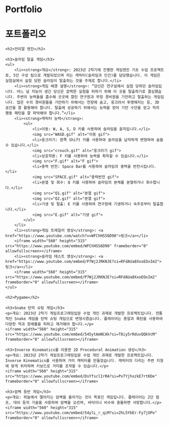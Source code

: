 # Portfolio

<!DOCTYPE html>
<html lang="ko">
<head>
    <meta charset="UTF-8">
    <meta name="viewport" content="width=device-width, initial-scale=1.0">
    <title>포트폴리오</title>
</head>
<body>
    <h1>포트폴리오</h1>

    <h2>언리얼 엔진</h2>

    <h3>슬라임 탈출 게임</h3>
    <ul>
        <li><strong>개요</strong>: 2023년 2학기에 진행한 게임엔진 기초 수업 프로젝트로, 5인 구성 팀으로 개발되었으며 저는 캐릭터(슬라임과 인간)를 담당했습니다. 이 게임은 실험실에서 실험 당한 슬라임이 탈출하는 것을 주제로 합니다.</li>
        <li><strong>게임 배경 설명</strong>: “당신은 연구실에서 실험 당하던 슬라임입니다. 어느 날 지능이 생긴 당신은 끔찍한 실험을 피하기 위해 이 곳을 탈출하기로 결심했습니다. 주변의 능력들을 흡수해 곳곳에 깔린 연구원과 무장 경비원을 기만하고 탈출하는 게임입니다. 많은 수의 경비원들을 기만하기 위해서는 천장에 숨고, 웅크려서 투명해지는 등, 3D 공간을 잘 활용해야 합니다. 탈출에 성공하기 위해서는 능력을 얻어 기만 수단을 얻고 적의 행동 패턴을 잘 파악해야 합니다.”</li>
        <li><strong>캐릭터 능력</strong>:
            <ul>
                <li>이동: W, A, S, D 키를 사용하여 슬라임을 움직입니다.</li>
                <img src="WASD.gif" alt="이동 gif">
                <li>웅크리기: 왼쪽 Shift 키를 사용하여 슬라임을 납작하게 변형하여 숨을 수 있습니다.</li>
                <img src="crouch.gif" alt="웅크리기 gif">
                <li>상호작용: F 키를 사용하여 능력을 획득할 수 있습니다.</li>
                <img src="F.gif" alt="F gif">
                <li>중력 반전: Space Bar를 사용하여 슬라임의 중력을 반전시킵니다.</li>
                <img src="SPACE.gif" alt="중력반전 gif">
                <li>분열 및 회수: Q 키를 사용하여 슬라임의 본체를 분열하거나 회수합니다.</li>
                <img src="Q1.gif" alt="분열 gif">
                <img src="Q2.gif" alt="분열 gif">
                <li>기생 및 탈출: E 키를 사용하여 연구원에 기생하거나 숙주로부터 탈출합니다.</li>
                <img src="E.gif" alt="기생 gif">
            </ul>
        </li>
        <li><strong>게임 트레일러 영상</strong>: <a href="https://www.youtube.com/watch?v=WFChHSS6D90">링크</a></li>
        <iframe width="560" height="315" src="https://www.youtube.com/embed/WFChHSS6D90" frameborder="0" allowfullscreen></iframe>
        <li><strong>슬라임 테스트 영상</strong>: <a href="https://www.youtube.com/embed/P7Wj2JRKNJE?si=RFdAUa8XxoEOxIm2">링크</a></li>
        <iframe width="560" height="315" src="https://www.youtube.com/embed/P7Wj2JRKNJE?si=RFdAUa8XxoEOxIm2" frameborder="0" allowfullscreen></iframe>
    </ul>

    <h2>Pygame</h2>

    <h3>Snake 탄막 슈팅 게임</h3>
    <p>개요: 2023년 2학기 게임프로그래밍입문 수업 개인 과제로 개발한 프로젝트입니다. 전통적인 Snake 게임을 탄막 슈팅 게임으로 변형시켰습니다. 플레이어는 총알과 폭탄을 사용하여 다양한 적과 장애물을 피하고 제거해야 합니다.</p>
    <iframe width="560" height="315" src="https://www.youtube.com/embed/545ytAmNCAk?si=T8iy5rRduvQQkVcM" frameborder="0" allowfullscreen></iframe>
    
    <h3>Inverse Kinematics를 이용한 2D Procedural Animation 생성</h3>
    <p>개요: 2023년 2학기 게임프로그래밍입문 수업 개인 과제로 개발한 프로젝트입니다. Inverse Kinematics를 사용하여 거미 캐릭터를 만들었습니다. 캐릭터의 다리는 주변 지형에 맞게 위치하며 키보드로 거미를 조작할 수 있습니다.</p>
    <iframe width="560" height="315" src="https://www.youtube.com/embed/DsYfsclIrRA?si=PxTYjhxzkE7rtKDe" frameborder="0" allowfullscreen></iframe>

    <h3>암벽 등반 게임</h3>
    <p>개요: 하늘에서 떨어지는 암벽을 올라가는 것이 목표인 게임입니다. 플레이어는 2단 점프, 대쉬 등의 기술을 사용하여 암벽을 오르며, 바닥이나 비수와 충돌하면 사망합니다.</p>
    <iframe width="560" height="315" src="https://www.youtube.com/embed/S4ylL_r_qiM?si=2hL5YbEr-Fy7jUPo" frameborder="0" allowfullscreen></iframe>
</body>
</html>

